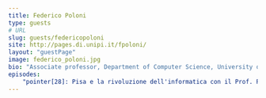 ```yaml
---
title: Federico Poloni
type: guests
# URL
slug: guests/federicopoloni
site: http://pages.di.unipi.it/fpoloni/
layout: "guestPage"
image: federico_poloni.jpg
bio: "Associate professor, Department of Computer Science, University of Pisa"
episodes: 
    "pointer[28]: Pisa e la rivoluzione dell'informatica con il Prof. Poloni": "/p/pointer28-pisa-e-la-rivoluzione-dellinformatica-con-il-prof.-poloni/"
---
```


